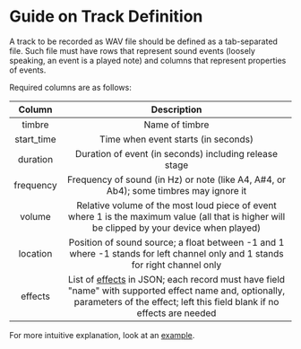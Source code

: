 # Guide on Track Definition

A track to be recorded as WAV file should be defined as a tab-separated file. Such file must have rows that represent sound events (loosely speaking, an event is a played note) and columns that represent properties of events.

Required columns are as follows:

Column | Description
:-----: | :---------:
timbre | Name of timbre
start_time | Time when event starts (in seconds)
duration | Duration of event (in seconds) including release stage
frequency | Frequency of sound (in Hz) or note (like A4, A#4, or Ab4); some timbres may ignore it
volume | Relative volume of the most loud piece of event where 1 is the maximum value (all that is higher will be clipped by your device when played)
location | Position of sound source; a float between -1 and 1 where -1 stands for left channel only and 1 stands for right channel only
effects | List of [effects](https://github.com/Nikolay-Lysenko/sinethesizer/blob/master/sinethesizer/synth/effects.py) in JSON; each record must have field "name" with supported effect name and, optionally, parameters of the effect; left this field blank if no effects are needed

For more intuitive explanation, look at an [example](https://github.com/Nikolay-Lysenko/sinethesizer/blob/master/docs/examples/scale.tsv).